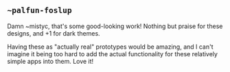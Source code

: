 ## `~palfun-foslup`
Damn ~mistyc, that's some good-looking work! Nothing but praise for these designs, and +1 for dark themes.

Having these as "actually real" prototypes would be amazing, and I can't imagine it being too hard to add the actual functionality for these relatively simple apps into them. Love it!